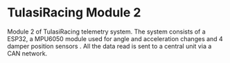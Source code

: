 # TuIasiRacing Module 2
Module 2 of TuIasiRacing telemetry system. The system consists of a ESP32, a MPU6050 module used for angle and acceleration changes and 4 damper position sensors . All the data read is sent to a central unit via a CAN network.
